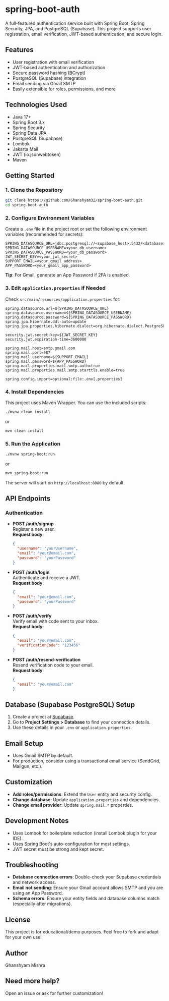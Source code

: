 # spring-boot-auth

A full-featured authentication service built with Spring Boot, Spring Security, JPA, and PostgreSQL (Supabase). This project supports user registration, email verification, JWT-based authentication, and secure login.

## Features
- User registration with email verification
- JWT-based authentication and authorization
- Secure password hashing (BCrypt)
- PostgreSQL (Supabase) integration
- Email sending via Gmail SMTP
- Easily extensible for roles, permissions, and more

## Technologies Used
- Java 17+
- Spring Boot 3.x
- Spring Security
- Spring Data JPA
- PostgreSQL (Supabase)
- Lombok
- Jakarta Mail
- JWT (io.jsonwebtoken)
- Maven

## Getting Started

### 1. Clone the Repository
```bash
git clone https://github.com/Ghanshyam32/spring-boot-auth.git
cd spring-boot-auth
```

### 2. Configure Environment Variables
Create a `.env` file in the project root or set the following environment variables (recommended for secrets):

```
SPRING_DATASOURCE_URL=jdbc:postgresql://<supabase_host>:5432/<database>
SPRING_DATASOURCE_USERNAME=<your_db_username>
SPRING_DATASOURCE_PASSWORD=<your_db_password>
JWT_SECRET_KEY=<your_jwt_secret>
SUPPORT_EMAIL=<your_gmail_address>
APP_PASSWORD=<your_gmail_app_password>
```

**Tip**: For Gmail, generate an App Password if 2FA is enabled.

### 3. Edit `application.properties` if Needed
Check `src/main/resources/application.properties` for:

```
spring.datasource.url=${SPRING_DATASOURCE_URL}
spring.datasource.username=${SPRING_DATASOURCE_USERNAME}
spring.datasource.password=${SPRING_DATASOURCE_PASSWORD}
spring.jpa.hibernate.ddl-auto=update
spring.jpa.properties.hibernate.dialect=org.hibernate.dialect.PostgreSQLDialect

security.jwt.secret-key=${JWT_SECRET_KEY}
security.jwt.expiration-time=3600000

spring.mail.host=smtp.gmail.com
spring.mail.port=587
spring.mail.username=${SUPPORT_EMAIL}
spring.mail.password=${APP_PASSWORD}
spring.mail.properties.mail.smtp.auth=true
spring.mail.properties.mail.smtp.starttls.enable=true

spring.config.import=optional:file:.env[.properties]
```

### 4. Install Dependencies
This project uses Maven Wrapper. You can use the included scripts:

```bash
./mvnw clean install
```

or

```bash
mvn clean install
```

### 5. Run the Application
```bash
./mvnw spring-boot:run
```

or

```bash
mvn spring-boot:run
```

The server will start on `http://localhost:8080` by default.

## API Endpoints

### Authentication
- **POST /auth/signup**  
  Register a new user.  
  **Request body**:
  ```json
  {
    "username": "yourUsername",
    "email": "your@email.com",
    "password": "yourPassword"
  }
  ```

- **POST /auth/login**  
  Authenticate and receive a JWT.  
  **Request body**:
  ```json
  {
    "email": "your@email.com",
    "password": "yourPassword"
  }
  ```

- **POST /auth/verify**  
  Verify email with code sent to your inbox.  
  **Request body**:
  ```json
  {
    "email": "your@email.com",
    "verificationCode": "123456"
  }
  ```

- **POST /auth/resend-verification**  
  Resend verification code to your email.  
  **Request body**:
  ```json
  {
    "email": "your@email.com"
  }
  ```

## Database (Supabase PostgreSQL) Setup
1. Create a project at [Supabase](https://supabase.com).
2. Go to **Project Settings > Database** to find your connection details.
3. Use these details in your `.env` or `application.properties`.

## Email Setup
- Uses Gmail SMTP by default.
- For production, consider using a transactional email service (SendGrid, Mailgun, etc.).

## Customization
- **Add roles/permissions**: Extend the `User` entity and security config.
- **Change database**: Update `application.properties` and dependencies.
- **Change email provider**: Update `spring.mail.*` properties.

## Development Notes
- Uses Lombok for boilerplate reduction (install Lombok plugin for your IDE).
- Uses Spring Boot's auto-configuration for most settings.
- JWT secret must be strong and kept secret.

## Troubleshooting
- **Database connection errors**: Double-check your Supabase credentials and network access.
- **Email not sending**: Ensure your Gmail account allows SMTP and you are using an App Password.
- **Schema errors**: Ensure your entity fields and database columns match (especially after migrations).

## License
This project is for educational/demo purposes. Feel free to fork and adapt for your own use!

## Author
Ghanshyam Mishra

## Need more help?
Open an issue or ask for further customization!
